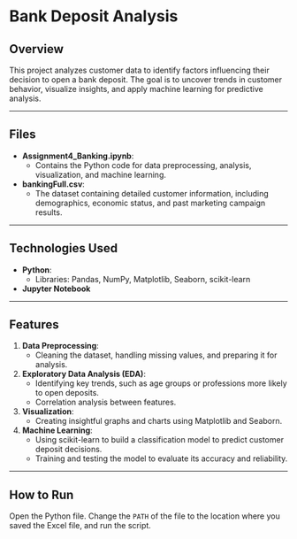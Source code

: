 # Bank Deposit Analysis

## Overview
This project analyzes customer data to identify factors influencing their decision to open a bank deposit. The goal is to uncover trends in customer behavior, visualize insights, and apply machine learning for predictive analysis.

---

## Files
- **Assignment4_Banking.ipynb**:
  - Contains the Python code for data preprocessing, analysis, visualization, and machine learning.
- **bankingFull.csv**:
  - The dataset containing detailed customer information, including demographics, economic status, and past marketing campaign results.

---

## Technologies Used
- **Python**:
  - Libraries: Pandas, NumPy, Matplotlib, Seaborn, scikit-learn
- **Jupyter Notebook**

---

## Features
1. **Data Preprocessing**:
   - Cleaning the dataset, handling missing values, and preparing it for analysis.
2. **Exploratory Data Analysis (EDA)**:
   - Identifying key trends, such as age groups or professions more likely to open deposits.
   - Correlation analysis between features.
3. **Visualization**:
   - Creating insightful graphs and charts using Matplotlib and Seaborn.
4. **Machine Learning**:
   - Using scikit-learn to build a classification model to predict customer deposit decisions.
   - Training and testing the model to evaluate its accuracy and reliability.

---

## How to Run
Open the Python file. Change the `PATH` of the file to the location where you saved the Excel file, and run the script.

